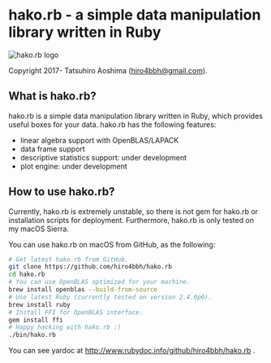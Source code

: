 # hako.rb - a simple data manipulation library written in Ruby
![hako.rb logo](https://rawgit.com/hiro4bbh/hako.rb/master/icon_title.svg)

Copyright 2017- Tatsuhiro Aoshima (hiro4bbh@gmail.com).

## What is hako.rb?
hako.rb is a simple data manipulation library written in Ruby, which
provides useful boxes for your data.
hako.rb has the following features:

- linear algebra support with OpenBLAS/LAPACK
- data frame support
- descriptive statistics support: under development
- plot engine: under development

## How to use hako.rb?
Currently, hako.rb is extremely unstable, so there is not gem for hako.rb
or installation scripts for deployment.
Furthermore, hako.rb is only tested on my macOS Sierra.

You can use hako.rb on macOS from GitHub, as the following:

```bash
# Get latest hako.rb from GitHub.
git clone https://github.com/hiro4bbh/hako.rb
cd hako.rb
# You can use OpenBLAS optimized for your machine.
brew install openblas --build-from-source
# Use latest Ruby (currently tested on version 2.4.0p0).
brew install ruby
# Install FFI for OpenBLAS interface.
gem install ffi
# Happy hacking with hako.rb :)
./bin/hako.rb
```

You can see yardoc at http://www.rubydoc.info/github/hiro4bbh/hako.rb .
